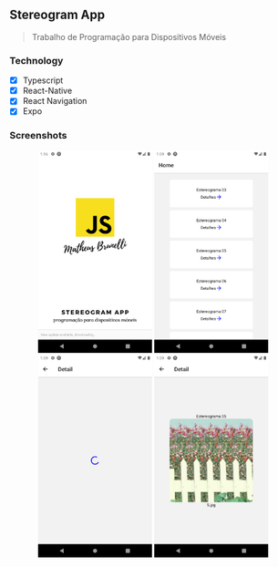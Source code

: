 ## Stereogram App
> Trabalho de Programação para Dispositivos Móveis

### Technology
- [x] Typescript
- [x] React-Native
- [x] React Navigation
- [x] Expo

### Screenshots

<div align="center">
  <img src="./assets/screen.png" width="200">
  <img src="./assets/screen1.png" width="200">
  <img src="./assets/screen2.png" width="200">
  <img src="./assets/screen3.png" width="200">
</div>